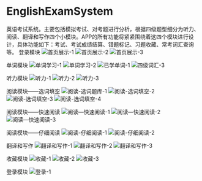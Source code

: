 # EnglishExamSystem
英语考试系统。主要包括模拟考试、对考题进行分析，根据四级题型细分为听力、阅读、翻译和写作四个小模块。APP的所有功能将紧紧围绕着这四个模块进行设计，具体功能如下：考试、考试成绩结算、错题标记、习题收藏、常考词汇查询等。
登录模块
![首页展示-1](https://img-blog.csdnimg.cn/20200613151051945.png?x-oss-process=image/watermark,type_ZmFuZ3poZW5naGVpdGk,shadow_10,text_aHR0cHM6Ly9ibG9nLmNzZG4ubmV0L3FxXzM2NDc4Mjc0,size_16,color_FFFFFF,t_70)
![首页展示-2](https://img-blog.csdnimg.cn/20200613151051845.png?x-oss-process=image/watermark,type_ZmFuZ3poZW5naGVpdGk,shadow_10,text_aHR0cHM6Ly9ibG9nLmNzZG4ubmV0L3FxXzM2NDc4Mjc0,size_16,color_FFFFFF,t_70)
![首页展示-3](https://img-blog.csdnimg.cn/2020061315105140.png?x-oss-process=image/watermark,type_ZmFuZ3poZW5naGVpdGk,shadow_10,text_aHR0cHM6Ly9ibG9nLmNzZG4ubmV0L3FxXzM2NDc4Mjc0,size_16,color_FFFFFF,t_70)

单词模块
![单词学习-1](https://img-blog.csdnimg.cn/20200613152211752.png?x-oss-process=image/watermark,type_ZmFuZ3poZW5naGVpdGk,shadow_10,text_aHR0cHM6Ly9ibG9nLmNzZG4ubmV0L3FxXzM2NDc4Mjc0,size_16,color_FFFFFF,t_70)
![单词学习-2](https://img-blog.csdnimg.cn/20200613152211561.png?x-oss-process=image/watermark,type_ZmFuZ3poZW5naGVpdGk,shadow_10,text_aHR0cHM6Ly9ibG9nLmNzZG4ubmV0L3FxXzM2NDc4Mjc0,size_16,color_FFFFFF,t_70)
![已学单词-1](https://img-blog.csdnimg.cn/20200613152211737.png?x-oss-process=image/watermark,type_ZmFuZ3poZW5naGVpdGk,shadow_10,text_aHR0cHM6Ly9ibG9nLmNzZG4ubmV0L3FxXzM2NDc4Mjc0,size_16,color_FFFFFF,t_70)
![四级词汇-3](https://img-blog.csdnimg.cn/20200613152211883.png?x-oss-process=image/watermark,type_ZmFuZ3poZW5naGVpdGk,shadow_10,text_aHR0cHM6Ly9ibG9nLmNzZG4ubmV0L3FxXzM2NDc4Mjc0,size_16,color_FFFFFF,t_70)

听力模块
![听力-1](https://img-blog.csdnimg.cn/20200613152556634.png?x-oss-process=image/watermark,type_ZmFuZ3poZW5naGVpdGk,shadow_10,text_aHR0cHM6Ly9ibG9nLmNzZG4ubmV0L3FxXzM2NDc4Mjc0,size_16,color_FFFFFF,t_70)
![听力-2](https://img-blog.csdnimg.cn/20200613152556601.png?x-oss-process=image/watermark,type_ZmFuZ3poZW5naGVpdGk,shadow_10,text_aHR0cHM6Ly9ibG9nLmNzZG4ubmV0L3FxXzM2NDc4Mjc0,size_16,color_FFFFFF,t_70)
![听力-3](https://img-blog.csdnimg.cn/20200613152556598.png?x-oss-process=image/watermark,type_ZmFuZ3poZW5naGVpdGk,shadow_10,text_aHR0cHM6Ly9ibG9nLmNzZG4ubmV0L3FxXzM2NDc4Mjc0,size_16,color_FFFFFF,t_70)

阅读模块——选词填空
![阅读-选词题库-1](https://img-blog.csdnimg.cn/20200613152825986.png?x-oss-process=image/watermark,type_ZmFuZ3poZW5naGVpdGk,shadow_10,text_aHR0cHM6Ly9ibG9nLmNzZG4ubmV0L3FxXzM2NDc4Mjc0,size_16,color_FFFFFF,t_70)
![阅读-选词填空-2](https://img-blog.csdnimg.cn/20200613152826233.png?x-oss-process=image/watermark,type_ZmFuZ3poZW5naGVpdGk,shadow_10,text_aHR0cHM6Ly9ibG9nLmNzZG4ubmV0L3FxXzM2NDc4Mjc0,size_16,color_FFFFFF,t_70)
![阅读-选词填空-3](https://img-blog.csdnimg.cn/2020061315282625.png?x-oss-process=image/watermark,type_ZmFuZ3poZW5naGVpdGk,shadow_10,text_aHR0cHM6Ly9ibG9nLmNzZG4ubmV0L3FxXzM2NDc4Mjc0,size_16,color_FFFFFF,t_70)
![阅读-选词填空-4](https://img-blog.csdnimg.cn/20200613152826101.png?x-oss-process=image/watermark,type_ZmFuZ3poZW5naGVpdGk,shadow_10,text_aHR0cHM6Ly9ibG9nLmNzZG4ubmV0L3FxXzM2NDc4Mjc0,size_16,color_FFFFFF,t_70)

阅读模块——快速阅读
![阅读—快速阅读-1](https://img-blog.csdnimg.cn/20200613153015190.png?x-oss-process=image/watermark,type_ZmFuZ3poZW5naGVpdGk,shadow_10,text_aHR0cHM6Ly9ibG9nLmNzZG4ubmV0L3FxXzM2NDc4Mjc0,size_16,color_FFFFFF,t_70)
![阅读—快速阅读-2](https://img-blog.csdnimg.cn/20200613153015187.png?x-oss-process=image/watermark,type_ZmFuZ3poZW5naGVpdGk,shadow_10,text_aHR0cHM6Ly9ibG9nLmNzZG4ubmV0L3FxXzM2NDc4Mjc0,size_16,color_FFFFFF,t_70)
![阅读—快速阅读-3](https://img-blog.csdnimg.cn/20200613153015305.png?x-oss-process=image/watermark,type_ZmFuZ3poZW5naGVpdGk,shadow_10,text_aHR0cHM6Ly9ibG9nLmNzZG4ubmV0L3FxXzM2NDc4Mjc0,size_16,color_FFFFFF,t_70)

阅读模块——仔细阅读
![阅读-仔细阅读-1](https://img-blog.csdnimg.cn/20200613153227327.png?x-oss-process=image/watermark,type_ZmFuZ3poZW5naGVpdGk,shadow_10,text_aHR0cHM6Ly9ibG9nLmNzZG4ubmV0L3FxXzM2NDc4Mjc0,size_16,color_FFFFFF,t_70)
![阅读-仔细阅读-2](https://img-blog.csdnimg.cn/20200613153227524.png?x-oss-process=image/watermark,type_ZmFuZ3poZW5naGVpdGk,shadow_10,text_aHR0cHM6Ly9ibG9nLmNzZG4ubmV0L3FxXzM2NDc4Mjc0,size_16,color_FFFFFF,t_70)

翻译和写作
![翻译和写作-1](https://img-blog.csdnimg.cn/20200613153442953.png?x-oss-process=image/watermark,type_ZmFuZ3poZW5naGVpdGk,shadow_10,text_aHR0cHM6Ly9ibG9nLmNzZG4ubmV0L3FxXzM2NDc4Mjc0,size_16,color_FFFFFF,t_70)
![翻译和写作-2](https://img-blog.csdnimg.cn/20200613153426315.png?x-oss-process=image/watermark,type_ZmFuZ3poZW5naGVpdGk,shadow_10,text_aHR0cHM6Ly9ibG9nLmNzZG4ubmV0L3FxXzM2NDc4Mjc0,size_16,color_FFFFFF,t_70)
![翻译和写作-3](https://img-blog.csdnimg.cn/20200613153426393.png?x-oss-process=image/watermark,type_ZmFuZ3poZW5naGVpdGk,shadow_10,text_aHR0cHM6Ly9ibG9nLmNzZG4ubmV0L3FxXzM2NDc4Mjc0,size_16,color_FFFFFF,t_70)

收藏模块
![收藏-1](https://img-blog.csdnimg.cn/20200613153736740.png?x-oss-process=image/watermark,type_ZmFuZ3poZW5naGVpdGk,shadow_10,text_aHR0cHM6Ly9ibG9nLmNzZG4ubmV0L3FxXzM2NDc4Mjc0,size_16,color_FFFFFF,t_70)
![收藏-2](https://img-blog.csdnimg.cn/20200613153736844.png?x-oss-process=image/watermark,type_ZmFuZ3poZW5naGVpdGk,shadow_10,text_aHR0cHM6Ly9ibG9nLmNzZG4ubmV0L3FxXzM2NDc4Mjc0,size_16,color_FFFFFF,t_70)
![收藏-3](https://img-blog.csdnimg.cn/20200613153736747.png?x-oss-process=image/watermark,type_ZmFuZ3poZW5naGVpdGk,shadow_10,text_aHR0cHM6Ly9ibG9nLmNzZG4ubmV0L3FxXzM2NDc4Mjc0,size_16,color_FFFFFF,t_70)

登录模块
![登录-1](https://img-blog.csdnimg.cn/20200613153603177.png?x-oss-process=image/watermark,type_ZmFuZ3poZW5naGVpdGk,shadow_10,text_aHR0cHM6Ly9ibG9nLmNzZG4ubmV0L3FxXzM2NDc4Mjc0,size_16,color_FFFFFF,t_70)

